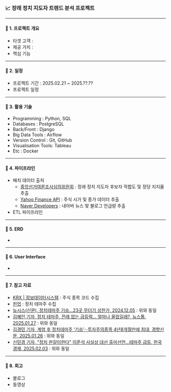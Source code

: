 ### 📈 장래 정치 지도자 트렌드 분석 프로젝트
---
#### 📌 1. 프로젝트 개요
- 타겟 고객 :
- 제공 가치 :
- 핵심 기능
---
#### 📌 2. 일정
- 프로젝트 기간 : 2025.02.21 ~ 2025.??.??
- 프로젝트 일정 
---
#### 📌 3. 활용 기술
- Programming : Python, SQL
- Databases : PostgreSQL
- Back/Front : Django 
- Big Data Tools : Airflow
- Version Control : Git, GitHub
- Visualisation Tools: Tableau
- Etc : Docker
---
#### 📌 4. 파이프라인
- 배치 데이터 출처
  - [중앙선거여론조사심의위원회](https://nesdc.go.kr/portal/main.do) : 장래 정치 지도자 후보자 적합도 및 정당 지지율 추출
  - [Yahoo Finance API](https://github.com/ranaroussi/yfinance) : 주식 시가 및 종가 데이터 추출
  - [Naver Developers](https://developers.naver.com/docs/serviceapi/search/blog/blog.md#%EB%B8%94%EB%A1%9C%EA%B7%B8) : 내아버 뉴스 맟 불로그 언급량 추출
- ETL 파이프라인
  
---
#### 📌 5. ERD
- 
---
#### 📌 6. User Interface
- 
---
#### 📌 7. 참고 자료
- [KRX | 정보데이터시스템](http://data.krx.co.kr/contents/MDC/MAIN/main/index.cmd) : 주식 종목 코드 수집
- [핀업](https://stock.finup.co.kr/) : 정치 테마주 수집
- [뉴시스(신문), 정치테마주 기승…23곳 무더기 상한가, 2024.12.05](https://www.donga.com/news/Economy/article/all/20241205/130572929/1) : 위와 동일
- [김혜인 기자, 정치 테마주, 전례 없는 급등락... 얼마나 올랐길래?, 뉴스톱, 2025.01.27](https://www.newstof.com/news/articleView.html?idxno=26266) : 위와 동일 
- [김경민 기자, 계엄 후 정치테마주 ‘기승’···투자주의종목 4년8개월만에 최대, 경향신문, 2025.01.26](https://www.khan.co.kr/article/202501261156001) : 위와 동일 
- [신민경 기자, "정치 판갈이한다" 이준석 사실상 대선 출마선언…테마주 급등, 한국경제, 2025.02.03](https://www.hankyung.com/article/2025020387376) : 위와 동일 
---
#### 📌 8. 회고
- 블로그
- 동영상
